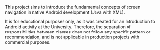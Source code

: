 This project aims to introduce the fundamental concepts of screen navigation in native Android development (Java with XML).

It is for educational purposes only, as it was created for an Introduction to Android activity at the University. Therefore, the separation of responsibilities between classes does not follow any specific pattern or recommendation, and is not applicable in production projects with commercial purposes.
